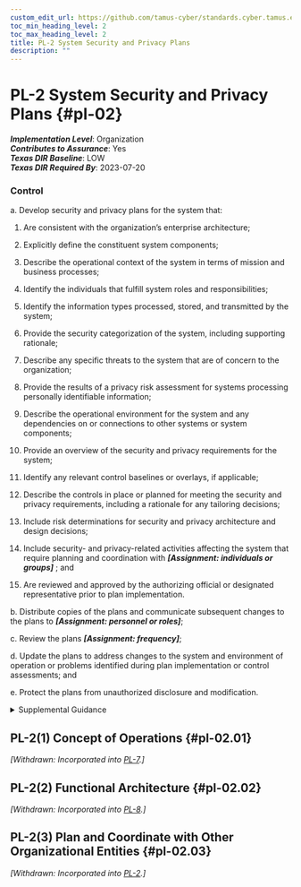 ```yaml
---
custom_edit_url: https://github.com/tamus-cyber/standards.cyber.tamus.edu/tree/main/static/content/tamus.edu/TAMUS_profile.xml
toc_min_heading_level: 2
toc_max_heading_level: 2
title: PL-2 System Security and Privacy Plans
description: ""
---
```


# PL-2 System Security and Privacy Plans {#pl-02}

_**Implementation Level**_: Organization\
_**Contributes to Assurance**_: Yes\
_**Texas DIR Baseline**_: LOW\
_**Texas DIR Required By**_: 2023-07-20

### Control

a. Develop security and privacy plans for the system that:

1. Are consistent with the organization’s enterprise architecture;

2. Explicitly define the constituent system components;

3. Describe the operational context of the system in terms of mission and business processes;

4. Identify the individuals that fulfill system roles and responsibilities;

5. Identify the information types processed, stored, and transmitted by the system;

6. Provide the security categorization of the system, including supporting rationale;

7. Describe any specific threats to the system that are of concern to the organization;

8. Provide the results of a privacy risk assessment for systems processing personally identifiable information;

9. Describe the operational environment for the system and any dependencies on or connections to other systems or system components;

10. Provide an overview of the security and privacy requirements for the system;

11. Identify any relevant control baselines or overlays, if applicable;

12. Describe the controls in place or planned for meeting the security and privacy requirements, including a rationale for any tailoring decisions;

13. Include risk determinations for security and privacy architecture and design decisions;

14. Include security- and privacy-related activities affecting the system that require planning and coordination with _**[Assignment: individuals or groups]**_ ; and

15. Are reviewed and approved by the authorizing official or designated representative prior to plan implementation.

b. Distribute copies of the plans and communicate subsequent changes to the plans to _**[Assignment: personnel or roles]**_;

c. Review the plans _**[Assignment: frequency]**_;

d. Update the plans to address changes to the system and environment of operation or problems identified during plan implementation or control assessments; and

e. Protect the plans from unauthorized disclosure and modification.

<details>
  <summary>Supplemental Guidance</summary>

a. Develop security and privacy plans for the system that:

1. Are consistent with the organization’s enterprise architecture;

2. Explicitly define the constituent system components;

3. Describe the operational context of the system in terms of mission and business processes;

4. Identify the individuals that fulfill system roles and responsibilities;

5. Identify the information types processed, stored, and transmitted by the system;

6. Provide the security categorization of the system, including supporting rationale;

7. Describe any specific threats to the system that are of concern to the organization;

8. Provide the results of a privacy risk assessment for systems processing personally identifiable information;

9. Describe the operational environment for the system and any dependencies on or connections to other systems or system components;

10. Provide an overview of the security and privacy requirements for the system;

11. Identify any relevant control baselines or overlays, if applicable;

12. Describe the controls in place or planned for meeting the security and privacy requirements, including a rationale for any tailoring decisions;

13. Include risk determinations for security and privacy architecture and design decisions;

14. Include security- and privacy-related activities affecting the system that require planning and coordination with _**[Assignment: individuals or groups]**_ ; and

15. Are reviewed and approved by the authorizing official or designated representative prior to plan implementation.

b. Distribute copies of the plans and communicate subsequent changes to the plans to _**[Assignment: personnel or roles]**_;

c. Review the plans _**[Assignment: frequency]**_;

d. Update the plans to address changes to the system and environment of operation or problems identified during plan implementation or control assessments; and

e. Protect the plans from unauthorized disclosure and modification.

</details>

## PL-2(1) Concept of Operations {#pl-02.01}

_[Withdrawn: Incorporated into [PL-7](../pl/pl-07#pl-07).]_

## PL-2(2) Functional Architecture {#pl-02.02}

_[Withdrawn: Incorporated into [PL-8](../pl/pl-08#pl-08).]_

## PL-2(3) Plan and Coordinate with Other Organizational Entities {#pl-02.03}

_[Withdrawn: Incorporated into [PL-2](../pl/pl-02#pl-02).]_

